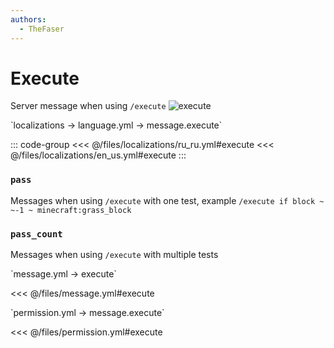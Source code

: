 ```yaml
---
authors:
  - TheFaser
---
```


# Execute

<!--@include: @/parts/vanillaWarn.md#command-->

Server message when using `/execute`
![execute](/execute.png)

[//]: # (localization)
<!--@include: @/parts/words.md#localization-->
<!--@include: @/parts/words.md#path--> `localizations → language.yml → message.execute`

<!--@include: @/parts/words.md#default-->

::: code-group
<<< @/files/localizations/ru_ru.yml#execute
<<< @/files/localizations/en_us.yml#execute
:::

### `pass`

Messages when using `/execute` with one test, example `/execute if block ~ ~-1 ~ minecraft:grass_block`

### `pass_count`

Messages when using `/execute` with multiple tests

[//]: # (message.yml)
<!--@include: @/parts/words.md#setting-->
<!--@include: @/parts/words.md#path--> `message.yml → execute`

<!--@include: @/parts/words.md#default-->
<<< @/files/message.yml#execute

<!--@include: @/parts/enable.md-->

<!--@include: @/parts/range.md-->
<!--@include: @/parts/destination.md-->
<!--@include: @/parts/sound.md-->

[//]: # (permission.yml)
<!--@include: @/parts/words.md#permission-->
<!--@include: @/parts/words.md#path--> `permission.yml → message.execute`

<!--@include: @/parts/words.md#default-->
<<< @/files/permission.yml#execute

<!--@include: @/parts/permission/permissionTier3.md-->
<!--@include: @/parts/permission/sound.md-->